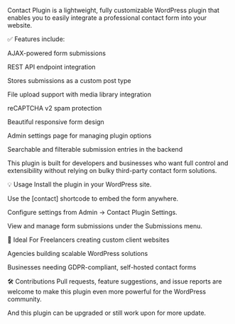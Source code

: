 Contact Plugin is a lightweight, fully customizable WordPress plugin that enables you to easily integrate a professional contact form into your website.

✅ Features include:

AJAX-powered form submissions

REST API endpoint integration

Stores submissions as a custom post type

File upload support with media library integration

reCAPTCHA v2 spam protection

Beautiful responsive form design

Admin settings page for managing plugin options

Searchable and filterable submission entries in the backend

This plugin is built for developers and businesses who want full control and extensibility without relying on bulky third-party contact form solutions.

💡 Usage
Install the plugin in your WordPress site.

Use the [contact] shortcode to embed the form anywhere.

Configure settings from Admin → Contact Plugin Settings.

View and manage form submissions under the Submissions menu.

🚀 Ideal For
Freelancers creating custom client websites

Agencies building scalable WordPress solutions

Businesses needing GDPR-compliant, self-hosted contact forms

🛠 Contributions
Pull requests, feature suggestions, and issue reports are welcome to make this plugin even more powerful for the WordPress community.

And this plugin can be upgraded or still work upon for more update.
